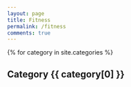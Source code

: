 ```yaml
---
layout: page
title: Fitness
permalink: /fitness
comments: true
---
```


<div class="row listrecent"> 
{% for category in site.categories %}     
<div class="section-title col-md-12 mt-4">
<h2 id="{{ category[0] | replace: " ","-" }}">Category <span class="text-capitalize">{{ category[0] }}</span></h2>
</div> 
